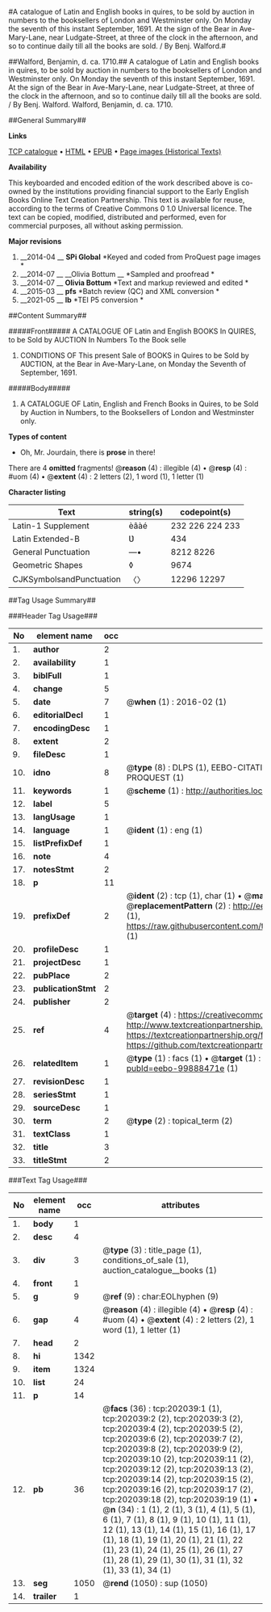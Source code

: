 #A catalogue of Latin and English books in quires, to be sold by auction in numbers to the booksellers of London and Westminster only. On Monday the seventh of this instant September, 1691. At the sign of the Bear in Ave-Mary-Lane, near Ludgate-Street, at three of the clock in the afternoon, and so to continue daily till all the books are sold. / By Benj. Walford.#

##Walford, Benjamin, d. ca. 1710.##
A catalogue of Latin and English books in quires, to be sold by auction in numbers to the booksellers of London and Westminster only. On Monday the seventh of this instant September, 1691. At the sign of the Bear in Ave-Mary-Lane, near Ludgate-Street, at three of the clock in the afternoon, and so to continue daily till all the books are sold. / By Benj. Walford.
Walford, Benjamin, d. ca. 1710.

##General Summary##

**Links**

[TCP catalogue](http://www.ota.ox.ac.uk/tcp/)  • 
[HTML](http://tei.it.ox.ac.uk/tcp/Texts-HTML/free/B18/B18776.html)  • 
[EPUB](http://tei.it.ox.ac.uk/tcp/Texts-EPUB/free/B18/B18776.epub) • 
[Page images (Historical Texts)](https://historicaltexts.jisc.ac.uk/eebo-99888471e)

**Availability**

This keyboarded and encoded edition of the work described above is co-owned by the
    institutions providing financial support to the Early English Books Online Text Creation
    Partnership. This text is available for reuse, according to the terms of  Creative Commons 0 1.0 Universal
    licence. The text can be copied, modified, distributed and performed, even for commercial
    purposes, all without asking permission.

**Major revisions**

1. __2014-04 __ __SPi Global__ *Keyed and coded from ProQuest page images *
1. __2014-07 __ __Olivia Bottum __ *Sampled and proofread *
1. __2014-07 __ __Olivia Bottum__ *Text and markup reviewed and edited *
1. __2015-03 __ __pfs__ *Batch review (QC) and XML conversion *
1. __2021-05 __ __lb__ *TEI P5 conversion *

##Content Summary##

#####Front#####
A CATALOGUE OF Latin and English BOOKS In QUIRES, to be Sold by AUCTION In Numbers To the Book selle
1. CONDITIONS OF This present Sale of BOOKS in Quires to be Sold by AƲCTION, at the Bear in Ave-Mary-Lane, on Monday the Seventh of September, 1691.

#####Body#####

1. A CATALOGUE OF Latin, English and French Books in Quires, to be Sold by Auction in Numbers, to the Booksellers of London and Westminster only.

**Types of content**

  * Oh, Mr. Jourdain, there is **prose** in there!

There are 4 **omitted** fragments! 
 @__reason__ (4) : illegible (4)  •  @__resp__ (4) : #uom (4)  •  @__extent__ (4) : 2 letters (2), 1 word (1), 1 letter (1)

**Character listing**


|Text|string(s)|codepoint(s)|
|---|---|---|
|Latin-1 Supplement|èâàé|232 226 224 233|
|Latin Extended-B|Ʋ|434|
|General Punctuation|—•|8212 8226|
|Geometric Shapes|◊|9674|
|CJKSymbolsandPunctuation|〈〉|12296 12297|

##Tag Usage Summary##

###Header Tag Usage###

|No|element name|occ|attributes|
|---|---|---|---|
|1.|__author__|2||
|2.|__availability__|1||
|3.|__biblFull__|1||
|4.|__change__|5||
|5.|__date__|7| @__when__ (1) : 2016-02 (1)|
|6.|__editorialDecl__|1||
|7.|__encodingDesc__|1||
|8.|__extent__|2||
|9.|__fileDesc__|1||
|10.|__idno__|8| @__type__ (8) : DLPS (1), EEBO-CITATION (1), VID (1), EEBO-PROQUEST (1), STC (3), PROQUEST (1)|
|11.|__keywords__|1| @__scheme__ (1) : http://authorities.loc.gov/ (1)|
|12.|__label__|5||
|13.|__langUsage__|1||
|14.|__language__|1| @__ident__ (1) : eng (1)|
|15.|__listPrefixDef__|1||
|16.|__note__|4||
|17.|__notesStmt__|2||
|18.|__p__|11||
|19.|__prefixDef__|2| @__ident__ (2) : tcp (1), char (1)  •  @__matchPattern__ (2) : ([0-9\-]+):([0-9IVX]+) (1), (.+) (1)  •  @__replacementPattern__ (2) : http://eebo.chadwyck.com/downloadtiff?vid=$1&page=$2 (1), https://raw.githubusercontent.com/textcreationpartnership/Texts/master/tcpchars.xml#$1 (1)|
|20.|__profileDesc__|1||
|21.|__projectDesc__|1||
|22.|__pubPlace__|2||
|23.|__publicationStmt__|2||
|24.|__publisher__|2||
|25.|__ref__|4| @__target__ (4) : https://creativecommons.org/publicdomain/zero/1.0/ (1), http://www.textcreationpartnership.org/docs/. (1), https://textcreationpartnership.org/faq/#faq05 (1), https://github.com/textcreationpartnership (1)|
|26.|__relatedItem__|1| @__type__ (1) : facs (1)  •  @__target__ (1) : https://data.historicaltexts.jisc.ac.uk/view?pubId=eebo-99888471e (1)|
|27.|__revisionDesc__|1||
|28.|__seriesStmt__|1||
|29.|__sourceDesc__|1||
|30.|__term__|2| @__type__ (2) : topical_term (2)|
|31.|__textClass__|1||
|32.|__title__|3||
|33.|__titleStmt__|2||


###Text Tag Usage###

|No|element name|occ|attributes|
|---|---|---|---|
|1.|__body__|1||
|2.|__desc__|4||
|3.|__div__|3| @__type__ (3) : title_page (1), conditions_of_sale (1), auction_catalogue__books (1)|
|4.|__front__|1||
|5.|__g__|9| @__ref__ (9) : char:EOLhyphen (9)|
|6.|__gap__|4| @__reason__ (4) : illegible (4)  •  @__resp__ (4) : #uom (4)  •  @__extent__ (4) : 2 letters (2), 1 word (1), 1 letter (1)|
|7.|__head__|2||
|8.|__hi__|1342||
|9.|__item__|1324||
|10.|__list__|24||
|11.|__p__|14||
|12.|__pb__|36| @__facs__ (36) : tcp:202039:1 (1), tcp:202039:2 (2), tcp:202039:3 (2), tcp:202039:4 (2), tcp:202039:5 (2), tcp:202039:6 (2), tcp:202039:7 (2), tcp:202039:8 (2), tcp:202039:9 (2), tcp:202039:10 (2), tcp:202039:11 (2), tcp:202039:12 (2), tcp:202039:13 (2), tcp:202039:14 (2), tcp:202039:15 (2), tcp:202039:16 (2), tcp:202039:17 (2), tcp:202039:18 (2), tcp:202039:19 (1)  •  @__n__ (34) : 1 (1), 2 (1), 3 (1), 4 (1), 5 (1), 6 (1), 7 (1), 8 (1), 9 (1), 10 (1), 11 (1), 12 (1), 13 (1), 14 (1), 15 (1), 16 (1), 17 (1), 18 (1), 19 (1), 20 (1), 21 (1), 22 (1), 23 (1), 24 (1), 25 (1), 26 (1), 27 (1), 28 (1), 29 (1), 30 (1), 31 (1), 32 (1), 33 (1), 34 (1)|
|13.|__seg__|1050| @__rend__ (1050) : sup (1050)|
|14.|__trailer__|1||
